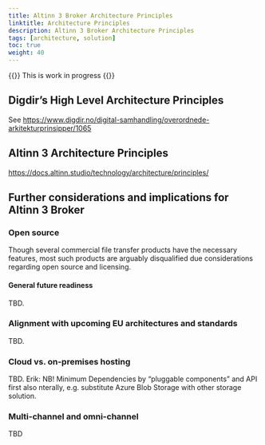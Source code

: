 ```yaml
---
title: Altinn 3 Broker Architecture Principles
linktitle: Architecture Principles
description: Altinn 3 Broker Architecture Principles
tags: [architecture, solution]
toc: true
weight: 40
---
```


{{<notice warning>}} <!-- info -->
This is work in progress
{{</notice>}}


## Digdir’s High Level Architecture Principles

See
<https://www.digdir.no/digital-samhandling/overordnede-arkitekturprinsipper/1065>

## Altinn 3 Architecture Principles

<https://docs.altinn.studio/technology/architecture/principles/>

## Further considerations and implications for Altinn 3 Broker

### Open source

Though several commercial file transfer products have the necessary
features, most such products are arguably disqualified due
considerations regarding open source and licensing.

#### General future readiness

TBD.

### Alignment with upcoming EU architectures and standards

TBD.

### Cloud vs. on-premises hosting

TBD. Erik: NB! Minimum Dependencies by “pluggable components” and API
first also nterally, e.g. substitute Azure Blob Storage with other
storage solution.

### Multi-channel and omni-channel 
TBD
